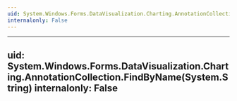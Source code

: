 ```yaml
---
uid: System.Windows.Forms.DataVisualization.Charting.AnnotationCollection
internalonly: False
---
```


---
uid: System.Windows.Forms.DataVisualization.Charting.AnnotationCollection.FindByName(System.String)
internalonly: False
---
